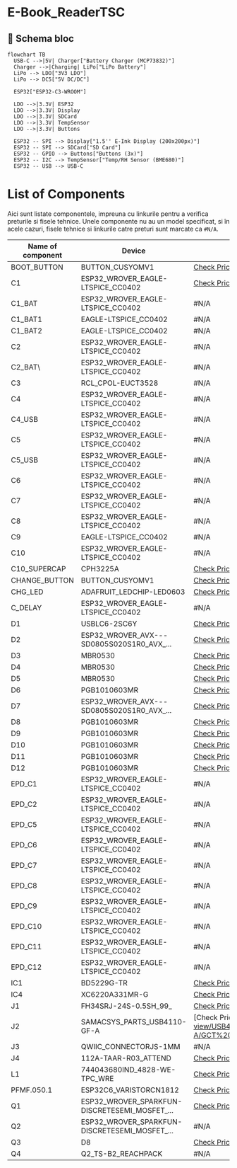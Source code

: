 # E-Book_ReaderTSC

## 📘 Schema bloc

```mermaid
flowchart TB
  USB-C -->|5V| Charger["Battery Charger (MCP73832)"]
  Charger -->|Charging| LiPo["LiPo Battery"]
  LiPo --> LDO["3V3 LDO"]
  LiPo --> DC5["5V DC/DC"]

  ESP32["ESP32-C3-WROOM"]

  LDO -->|3.3V| ESP32
  LDO -->|3.3V| Display
  LDO -->|3.3V| SDCard
  LDO -->|3.3V| TempSensor
  LDO -->|3.3V| Buttons

  ESP32 -- SPI --> Display["1.5'' E-Ink Display (200x200px)"]
  ESP32 -- SPI --> SDCard["SD Card"]
  ESP32 -- GPIO --> Buttons["Buttons (3x)"]
  ESP32 -- I2C --> TempSensor["Temp/RH Sensor (BME680)"]
  ESP32 -- USB --> USB-C
```

# List of Components

Aici sunt listate componentele, impreuna cu linkurile pentru a verifica preturile si fisele tehnice. Unele componente nu au un model specificat, si în acele cazuri, fisele tehnice si linkurile catre preturi sunt marcate ca `#N/A`.

| Name of component  | Device                                    | Check Prices                                                                 | DataSheet                                                                  |
|--------------------|-------------------------------------------|-----------------------------------------------------------------------------|----------------------------------------------------------------------------|
| BOOT_BUTTON        | BUTTON_CUSYOMV1                           | [Check Price](https://industry.panasonic.com/global/en/products/control/switch/light-touch/number/evqpuj02k)  | [DataSheet](https://industry.panasonic.com/global/en/products/control/switch/light-touch/number/evqpuj02k) |
| C1                 | ESP32_WROVER_EAGLE-LTSPICE_CC0402         | [Check Price](https://industry.panasonic.com/global/en/products/control/switch/light-touch/number/evqpuj02k)  | [DataSheet](https://industry.panasonic.com/global/en/products/control/switch/light-touch/number/evqpuj02k) |
| C1_BAT             | ESP32_WROVER_EAGLE-LTSPICE_CC0402         | #N/A                                                                         | #N/A                                                                      |
| C1_BAT1            | EAGLE-LTSPICE_CC0402                      | #N/A                                                                         | #N/A                                                                      |
| C1_BAT2            | EAGLE-LTSPICE_CC0402                      | #N/A                                                                         | #N/A                                                                      |
| C2                 | ESP32_WROVER_EAGLE-LTSPICE_CC0402         | #N/A                                                                         | #N/A                                                                      |
| C2_BAT\            | ESP32_WROVER_EAGLE-LTSPICE_CC0402         | #N/A                                                                         | #N/A                                                                      |
| C3                 | RCL_CPOL-EUCT3528                         | #N/A                                                                         | #N/A                                                                      |
| C4                 | ESP32_WROVER_EAGLE-LTSPICE_CC0402         | #N/A                                                                         | #N/A                                                                      |
| C4_USB             | ESP32_WROVER_EAGLE-LTSPICE_CC0402         | #N/A                                                                         | #N/A                                                                      |
| C5                 | ESP32_WROVER_EAGLE-LTSPICE_CC0402         | #N/A                                                                         | #N/A                                                                      |
| C5_USB             | ESP32_WROVER_EAGLE-LTSPICE_CC0402         | #N/A                                                                         | #N/A                                                                      |
| C6                 | ESP32_WROVER_EAGLE-LTSPICE_CC0402         | #N/A                                                                         | #N/A                                                                      |
| C7                 | ESP32_WROVER_EAGLE-LTSPICE_CC0402         | #N/A                                                                         | #N/A                                                                      |
| C8                 | ESP32_WROVER_EAGLE-LTSPICE_CC0402         | #N/A                                                                         | #N/A                                                                      |
| C9                 | EAGLE-LTSPICE_CC0402                      | #N/A                                                                         | #N/A                                                                      |
| C10                | ESP32_WROVER_EAGLE-LTSPICE_CC0402         | #N/A                                                                         | #N/A                                                                      |
| C10_SUPERCAP       | CPH3225A                                  | [Check Price](https://www.snapeda.com/parts/CPH3225A/Seiko+Instruments/view-part/?ref=eda) | [DataSheet](https://www.snapeda.com/parts/CPH3225A/Seiko+Instruments/view-part/?ref=eda) |
| CHANGE_BUTTON      | BUTTON_CUSYOMV1                           | [Check Price](https://industry.panasonic.com/global/en/products/control/switch-light-touch/number/evqpuj02k)  | [DataSheet](https://industry.panasonic.com/global/en/products/control/switch-light-touch/number/evqpuj02k) |
| CHG_LED            | ADAFRUIT_LEDCHIP-LED0603                  | [Check Price](https://www.snapeda.com/parts/KP-1608SURCK/Kingbright/view-part/?ref=search&t=LED%200603) | [DataSheet](https://www.snapeda.com/parts/KP-1608SURCK/Kingbright/view-part/?ref=search&t=LED%200603) |
| C_DELAY            | ESP32_WROVER_EAGLE-LTSPICE_CC0402         | #N/A                                                                         | #N/A                                                                      |
| D1                 | USBLC6-2SC6Y                              | [Check Price](https://www.snapeda.com/parts/USBLC6-2SC6Y/STMicroelectronics/view-part/?ref=eda) | [DataSheet](https://www.snapeda.com/parts/USBLC6-2SC6Y/STMicroelectronics/view-part/?ref=eda) |
| D2                 | ESP32_WROVER_AVX---SD0805S020S1R0_AVX_... | [Check Price](https://eu.mouser.com/ProductDetail/KYOCERA-AVX/SD0805S020S1R0?qs=jCA%252BPfw4LHbpkAoSnwrdjw%3D%3D) | [DataSheet](http://datasheets.avx.com/schottky.pdf)                       |
| D3                 | MBR0530                                   | [Check Price](https://eu.mouser.com/ProductDetail/KYOCERA-AVX/SD0805S020S1R0?qs=jCA%252BPfw4LHbpkAoSnwrdjw%3D%3D) | [DataSheet](https://eu.mouser.com/ProductDetail/KYOCERA-AVX/SD0805S020S1R0?qs=jCA%252BPfw4LHbpkAoSnwrdjw%3D%3D) |
| D4                 | MBR0530                                   | [Check Price](https://www.snapeda.com/parts/MBR0530/Onsemi/view-part/?ref=eda) | [DataSheet](https://www.snapeda.com/parts/MBR0530/Onsemi/view-part/?ref=eda) |
| D5                 | MBR0530                                   | [Check Price](https://www.snapeda.com/parts/MBR0530/Onsemi/view-part/?ref=eda) | [DataSheet](https://www.snapeda.com/parts/MBR0530/Onsemi/view-part/?ref=eda) |
| D6                 | PGB1010603MR                              | [Check Price](https://www.snapeda.com/parts/PGB1010603MR/Littelfuse/view-part/?ref=eda) | [DataSheet](https://www.snapeda.com/parts/PGB1010603MR/Littelfuse/view-part/?ref=eda) |
| D7                 | ESP32_WROVER_AVX---SD0805S020S1R0_AVX_... | [Check Price](https://eu.mouser.com/ProductDetail/KYOCERA-AVX/SD0805S020S1R0?qs=jCA%252BPfw4LHbpkAoSnwrdjw%3D%3D) | [DataSheet](http://datasheets.avx.com/schottky.pdf)                       |
| D8                 | PGB1010603MR                              | [Check Price](https://www.snapeda.com/parts/PGB1010603MR/Littelfuse/view-part/?ref=eda) | [DataSheet](https://www.snapeda.com/parts/PGB1010603MR/Littelfuse/view-part/?ref=eda) |
| D9                 | PGB1010603MR                              | [Check Price](https://www.snapeda.com/parts/PGB1010603MR/Littelfuse/view-part/?ref=eda) | [DataSheet](https://www.snapeda.com/parts/PGB1010603MR/Littelfuse/view-part/?ref=eda) |
| D10                | PGB1010603MR                              | [Check Price](https://www.snapeda.com/parts/PGB1010603MR/Littelfuse/view-part/?ref=eda) | [DataSheet](https://www.snapeda.com/parts/PGB1010603MR/Littelfuse/view-part/?ref=eda) |
| D11                | PGB1010603MR                              | [Check Price](https://www.snapeda.com/parts/PGB1010603MR/Littelfuse/view-part/?ref=eda) | [DataSheet](https://www.snapeda.com/parts/PGB1010603MR/Littelfuse/view-part/?ref=eda) |
| D12                | PGB1010603MR                              | [Check Price](https://www.snapeda.com/parts/PGB1010603MR/Littelfuse/view-part/?ref=eda) | [DataSheet](https://www.snapeda.com/parts/PGB1010603MR/Littelfuse/view-part/?ref=eda) |
| EPD_C1             | ESP32_WROVER_EAGLE-LTSPICE_CC0402         | #N/A                                                                         | #N/A                                                                      |
| EPD_C2             | ESP32_WROVER_EAGLE-LTSPICE_CC0402         | #N/A                                                                         | #N/A                                                                      |
| EPD_C5             | ESP32_WROVER_EAGLE-LTSPICE_CC0402         | #N/A                                                                         | #N/A                                                                      |
| EPD_C6             | ESP32_WROVER_EAGLE-LTSPICE_CC0402         | #N/A                                                                         | #N/A                                                                      |
| EPD_C7             | ESP32_WROVER_EAGLE-LTSPICE_CC0402         | #N/A                                                                         | #N/A                                                                      |
| EPD_C8             | ESP32_WROVER_EAGLE-LTSPICE_CC0402         | #N/A                                                                         | #N/A                                                                      |
| EPD_C9             | ESP32_WROVER_EAGLE-LTSPICE_CC0402         | #N/A                                                                         | #N/A                                                                      |
| EPD_C10            | ESP32_WROVER_EAGLE-LTSPICE_CC0402         | #N/A                                                                         | #N/A                                                                      |
| EPD_C11            | ESP32_WROVER_EAGLE-LTSPICE_CC0402         | #N/A                                                                         | #N/A                                                                      |
| EPD_C12            | ESP32_WROVER_EAGLE-LTSPICE_CC0402         | #N/A                                                                         | #N/A                                                                      |
| IC1                | BD5229G-TR                                | [Check Price](https://componentsearchengine.com/part-view/BD5229G-TR/ROHM%20Semiconductor) | [DataSheet](https://componentsearchengine.com/part-view/BD5229G-TR/ROHM%20Semiconductor) |
| IC4                | XC6220A331MR-G                            | [Check Price](https://componentsearchengine.com/part-view/XC6220A331MR-G/Torex) | [DataSheet](https://componentsearchengine.com/part-view/XC6220A331MR-G/Torex) |
| J1                 | FH34SRJ-24S-0.5SH_99_                     | [Check Price](https://componentsearchengine.com/part-view/XC6220A331MR-G/Torex) | [DataSheet](https://componentsearchengine.com/part-view/XC6220A331MR-G/Torex) |
| J2                 | SAMACSYS_PARTS_USB4110-GF-A               | [Check Price](https://componentsearchengine.com/part-view/USB4110-GF-A/GCT%20(GLOBAL%20CONNECTOR%20TECHNOLOGY) | [DataSheet](https://componentsearchengine.com/part-view/USB4110-GF-A/GCT%20(GLOBAL%20CONNECTOR%20TECHNOLOGY) |
| J3                 | QWIIC_CONNECTORJS-1MM                     | #N/A                                                                         | #N/A                                                                      |
| J4                 | 112A-TAAR-R03_ATTEND                      | [Check Price](https://store.comet.srl.ro/Catalogue/Product/43497/)           | [DataSheet](https://store.comet.srl.ro/Catalogue/Product/43497/)          |
| L1                 | 744043680IND_4828-WE-TPC_WRE              | [Check Price](https://eu.mouser.com/ProductDetail/Wurth-Elektronik/744043680?qs=PGXP4M47uW6VkZq%252BkzjrHA%3D%3D) | [DataSheet](https://eu.mouser.com/ProductDetail/Wurth-Elektronik/744043680?qs=PGXP4M47uW6VkZq%252BkzjrHA%3D%3D) |
| PFMF.050.1         | ESP32C6_VARISTORCN1812                    | [Check Price](https://www.mouser.co.uk/ProductDetail/EPCOS-TDK/B72520T0350K062?qs=dEfas%2FXlABIszF52uu7vrg%3D%3D) | [DataSheet](https://www.mouser.co.uk/ProductDetail/EPCOS-TDK/B72520T0350K062?qs=dEfas%2FXlABIszF52uu7vrg%3D%3D) |
| Q1                 | ESP32_WROVER_SPARKFUN-DISCRETESEMI_MOSFET_... | [Check Price](https://componentsearchengine.com/part-view/DMG2305UX-7/Diodes%20Incorporated) | [DataSheet](https://componentsearchengine.com/part-view/DMG2305UX-7/Diodes%20Incorporated) |
| Q2                 | ESP32_WROVER_SPARKFUN-DISCRETESEMI_MOSFET_... | #N/A                                                                         | #N/A                                                                      |
| Q3                 | D8                                        | [Check Price](https://componentsearchengine.com/part-view/PGB1010603MR/Littelfuse) | [DataSheet](https://componentsearchengine.com/part-view/PGB1010603MR/Littelfuse) |
| Q4                 | Q2_TS-B2_REACHPACK                        | #N/A                                                                         | #N/A                                                                      |

